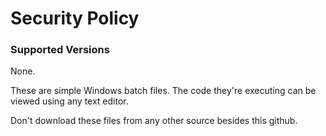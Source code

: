# Security Policy

### Supported Versions

None.

These are simple Windows batch files. The code they're executing can be viewed using any text editor.

Don't download these files from any other source besides this github.
